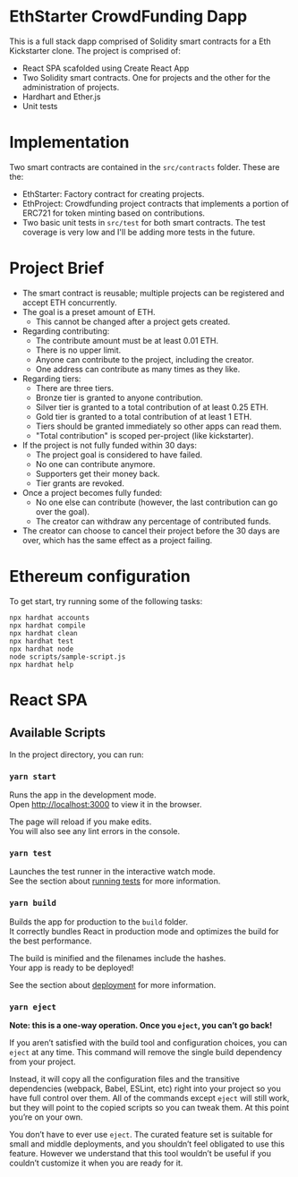 # EthStarter CrowdFunding Dapp

This is a full stack dapp comprised of Solidity smart contracts for a Eth Kickstarter clone. The project is comprised of:
- React SPA scafolded using Create React App
- Two Solidity smart contracts. One for projects and the other for the administration of projects.
- Hardhart and Ether.js
- Unit tests


# Implementation

Two smart contracts are contained in the `src/contracts` folder. These are the:
- EthStarter: Factory contract for creating projects.
- EthProject: Crowdfunding project contracts that implements a portion of ERC721 for token minting based on contributions.
- Two basic unit tests in `src/test` for both smart contracts. The test coverage is very low and I'll be adding more tests in the future.

# Project Brief
- The smart contract is reusable; multiple projects can be registered and accept ETH concurrently.
- The goal is a preset amount of ETH.
  - This cannot be changed after a project gets created.
- Regarding contributing:
  - The contribute amount must be at least 0.01 ETH.
  - There is no upper limit.
  - Anyone can contribute to the project, including the creator.
  - One address can contribute as many times as they like.
- Regarding tiers:
  - There are three tiers.
  - Bronze tier is granted to anyone contribution.
  - Silver tier is granted to a total contribution of at least 0.25 ETH.
  - Gold tier is granted to a total contribution of at least 1 ETH.
  - Tiers should be granted immediately so other apps can read them.
  - "Total contribution" is scoped per-project (like kickstarter).
- If the project is not fully funded within 30 days:
  - The project goal is considered to have failed.
  - No one can contribute anymore.
  - Supporters get their money back.
  - Tier grants are revoked.
- Once a project becomes fully funded:
  - No one else can contribute (however, the last contribution can go over the goal).
  - The creator can withdraw any percentage of contributed funds.
- The creator can choose to cancel their project before the 30 days are over, which has the same effect as a project failing.



# Ethereum configuration

To get start, try running some of the following tasks:

```shell
npx hardhat accounts
npx hardhat compile
npx hardhat clean
npx hardhat test
npx hardhat node
node scripts/sample-script.js
npx hardhat help
```

# React SPA

## Available Scripts

In the project directory, you can run:

### `yarn start`

Runs the app in the development mode.\
Open [http://localhost:3000](http://localhost:3000) to view it in the browser.

The page will reload if you make edits.\
You will also see any lint errors in the console.

### `yarn test`

Launches the test runner in the interactive watch mode.\
See the section about [running tests](https://facebook.github.io/create-react-app/docs/running-tests) for more information.

### `yarn build`

Builds the app for production to the `build` folder.\
It correctly bundles React in production mode and optimizes the build for the best performance.

The build is minified and the filenames include the hashes.\
Your app is ready to be deployed!

See the section about [deployment](https://facebook.github.io/create-react-app/docs/deployment) for more information.

### `yarn eject`

**Note: this is a one-way operation. Once you `eject`, you can’t go back!**

If you aren’t satisfied with the build tool and configuration choices, you can `eject` at any time. This command will remove the single build dependency from your project.

Instead, it will copy all the configuration files and the transitive dependencies (webpack, Babel, ESLint, etc) right into your project so you have full control over them. All of the commands except `eject` will still work, but they will point to the copied scripts so you can tweak them. At this point you’re on your own.

You don’t have to ever use `eject`. The curated feature set is suitable for small and middle deployments, and you shouldn’t feel obligated to use this feature. However we understand that this tool wouldn’t be useful if you couldn’t customize it when you are ready for it.

